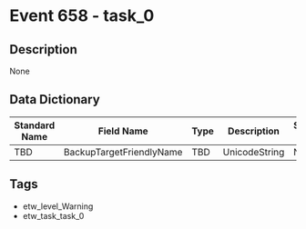 # Event 658 - task_0

## Description
None

## Data Dictionary
|Standard Name|Field Name|Type|Description|Sample Value|
|---|---|---|---|---|
|TBD|BackupTargetFriendlyName|TBD|UnicodeString|None|None|

## Tags
* etw_level_Warning
* etw_task_task_0